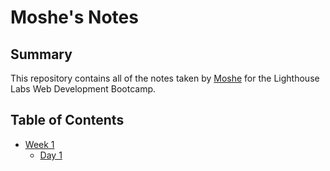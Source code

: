 # Moshe's Notes

## Summary

This repository contains all of the notes taken by [Moshe](https://github.com/49V) for the Lighthouse Labs Web Development Bootcamp.

## Table of Contents
* [Week 1](/Week_1)
  * [Day 1](/Week_1/Day_1)